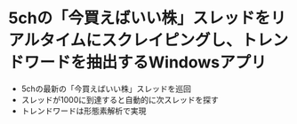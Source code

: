 # 5chの「今買えばいい株」スレッドをリアルタイムにスクレイピングし、トレンドワードを抽出するWindowsアプリ

- 5chの最新の「今買えばいい株」スレッドを巡回
- スレッドが1000に到達すると自動的に次スレッドを探す
- トレンドワードは形態素解析で実現
